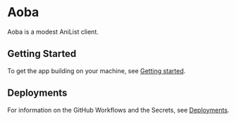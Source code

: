 # Aoba

Aoba is a modest AniList client.

## Getting Started

To get the app building on your machine, see [Getting started](docs/getting_started.md).

## Deployments

For information on the GitHub Workflows and the Secrets, see [Deployments](docs/deployments.md).